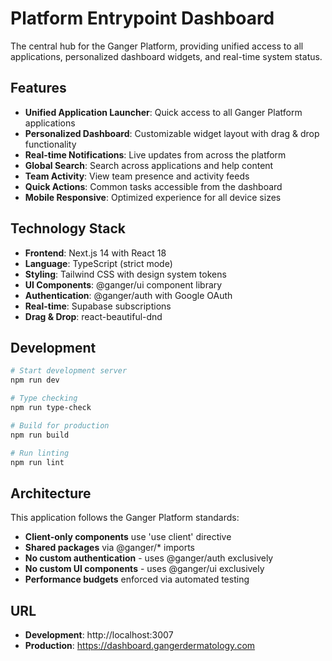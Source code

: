 # Platform Entrypoint Dashboard

The central hub for the Ganger Platform, providing unified access to all applications, personalized dashboard widgets, and real-time system status.

## Features

- **Unified Application Launcher**: Quick access to all Ganger Platform applications
- **Personalized Dashboard**: Customizable widget layout with drag & drop functionality
- **Real-time Notifications**: Live updates from across the platform
- **Global Search**: Search across applications and help content
- **Team Activity**: View team presence and activity feeds
- **Quick Actions**: Common tasks accessible from the dashboard
- **Mobile Responsive**: Optimized experience for all device sizes

## Technology Stack

- **Frontend**: Next.js 14 with React 18
- **Language**: TypeScript (strict mode)
- **Styling**: Tailwind CSS with design system tokens
- **UI Components**: @ganger/ui component library
- **Authentication**: @ganger/auth with Google OAuth
- **Real-time**: Supabase subscriptions
- **Drag & Drop**: react-beautiful-dnd

## Development

```bash
# Start development server
npm run dev

# Type checking
npm run type-check

# Build for production
npm run build

# Run linting
npm run lint
```

## Architecture

This application follows the Ganger Platform standards:

- **Client-only components** use 'use client' directive
- **Shared packages** via @ganger/* imports
- **No custom authentication** - uses @ganger/auth exclusively
- **No custom UI components** - uses @ganger/ui exclusively
- **Performance budgets** enforced via automated testing

## URL

- **Development**: http://localhost:3007
- **Production**: https://dashboard.gangerdermatology.com